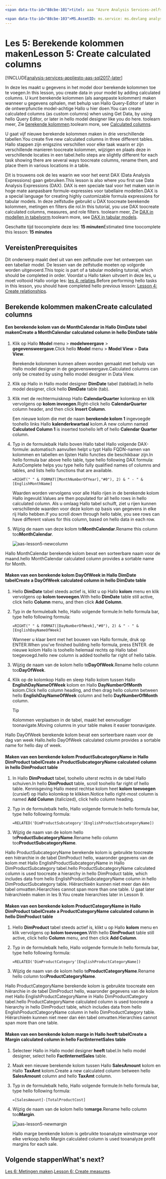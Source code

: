 ```yaml
---
<span data-ttu-id="88cbe-101">titel: aaa "Azure Analysis Services-zelfstudie les 5: maken van berekende kolommen | Microsoft Docs' Beschrijving: hierin wordt beschreven hoe toocreate berekende kolommen in de zelfstudie hello Azure Analysis Services-project.</span><span class="sxs-lookup"><span data-stu-id="88cbe-101">title: aaa"Azure Analysis Services tutorial lesson 5: Create calculated columns | Microsoft Docs" description: Describes how toocreate calculated columns in hello Azure Analysis Services tutorial project.</span></span> <span data-ttu-id="88cbe-102">Services: analysis services-documentationcenter: '' auteur: minewiskan manager: erikre-editor: '' tags: ''</span><span class="sxs-lookup"><span data-stu-id="88cbe-102">services: analysis-services documentationcenter: '' author: minewiskan manager: erikre editor: '' tags: ''</span></span>

<span data-ttu-id="88cbe-103">MS.AssetID: ms.service: ms.devlang analysis services: N.V.T. ms.topic:-slag-artikel ms.tgt_pltfrm: N.V.T. ms.workload: n.v.t. ms.date: 01-06/2017 ms.author: owend</span><span class="sxs-lookup"><span data-stu-id="88cbe-103">ms.assetid: ms.service: analysis-services ms.devlang: NA ms.topic: get-started-article ms.tgt_pltfrm: NA ms.workload: na ms.date: 06/01/2017 ms.author: owend</span></span>
---
```

# <a name="lesson-5-create-calculated-columns"></a><span data-ttu-id="88cbe-104">Les 5: Berekende kolommen maken</span><span class="sxs-lookup"><span data-stu-id="88cbe-104">Lesson 5: Create calculated columns</span></span>

[!INCLUDE[analysis-services-appliesto-aas-sql2017-later](../../../includes/analysis-services-appliesto-aas-sql2017-later.md)]

<span data-ttu-id="88cbe-105">In deze les maakt u gegevens in het model door berekende kolommen toe te voegen.</span><span class="sxs-lookup"><span data-stu-id="88cbe-105">In this lesson, you create data in your model by adding calculated columns.</span></span> <span data-ttu-id="88cbe-106">U kunt berekende kolommen (als aangepaste kolommen) maken wanneer u gegevens ophalen, met behulp van Hallo Query-Editor of later in de ontwerpfunctie model-achtige Hallo u hier doen.</span><span class="sxs-lookup"><span data-stu-id="88cbe-106">You can create calculated columns (as custom columns) when using Get Data, by using hello Query Editor, or later in hello model designer like you do here.</span></span> <span data-ttu-id="88cbe-107">toolearn meer, Zie [berekende kolommen](https://docs.microsoft.com/sql/analysis-services/tabular-models/ssas-calculated-columns).</span><span class="sxs-lookup"><span data-stu-id="88cbe-107">toolearn more, see [Calculated columns](https://docs.microsoft.com/sql/analysis-services/tabular-models/ssas-calculated-columns).</span></span>
  
<span data-ttu-id="88cbe-108">U gaat vijf nieuwe berekende kolommen maken in drie verschillende tabellen.</span><span class="sxs-lookup"><span data-stu-id="88cbe-108">You create five new calculated columns in three different tables.</span></span> <span data-ttu-id="88cbe-109">Hallo stappen zijn enigszins verschillen voor elke taak waarin er zijn verschillende manieren toocreate kolommen, wijzigen en plaats deze in verschillende locaties in een tabel.</span><span class="sxs-lookup"><span data-stu-id="88cbe-109">hello steps are slightly different for each task showing there are several ways toocreate columns, rename them, and place them in various locations in a table.</span></span>  

<span data-ttu-id="88cbe-110">Dit is trouwens ook de les waarin we voor het eerst DAX (Data Analysis Expressions) gaan gebruiken.</span><span class="sxs-lookup"><span data-stu-id="88cbe-110">This lesson is also where you first use Data Analysis Expressions (DAX).</span></span> <span data-ttu-id="88cbe-111">DAX is een speciale taal voor het maken van in hoge mate aanpasbare formule-expressies voor tabellaire modellen.</span><span class="sxs-lookup"><span data-stu-id="88cbe-111">DAX is a special language for creating highly customizable formula expressions for tabular models.</span></span> <span data-ttu-id="88cbe-112">In deze zelfstudie gebruikt u DAX toocreate berekende kolommen, metingen en filters die rol.</span><span class="sxs-lookup"><span data-stu-id="88cbe-112">In this tutorial, you use DAX toocreate calculated columns, measures, and role filters.</span></span> <span data-ttu-id="88cbe-113">toolearn meer, Zie [DAX in modellen in tabelvorm](https://docs.microsoft.com/sql/analysis-services/tabular-models/understanding-dax-in-tabular-models-ssas-tabular).</span><span class="sxs-lookup"><span data-stu-id="88cbe-113">toolearn more, see [DAX in tabular models](https://docs.microsoft.com/sql/analysis-services/tabular-models/understanding-dax-in-tabular-models-ssas-tabular).</span></span> 
  
<span data-ttu-id="88cbe-114">Geschatte tijd toocomplete deze les: **15 minuten**</span><span class="sxs-lookup"><span data-stu-id="88cbe-114">Estimated time toocomplete this lesson: **15 minutes**</span></span>  
  
## <a name="prerequisites"></a><span data-ttu-id="88cbe-115">Vereisten</span><span class="sxs-lookup"><span data-stu-id="88cbe-115">Prerequisites</span></span>  
<span data-ttu-id="88cbe-116">Dit onderwerp maakt deel uit van een zelfstudie over het ontwerpen van een tabellair model. De lessen van de zelfstudie moeten op volgorde worden uitgevoerd.</span><span class="sxs-lookup"><span data-stu-id="88cbe-116">This topic is part of a tabular modeling tutorial, which should be completed in order.</span></span> <span data-ttu-id="88cbe-117">Voordat u Hallo taken uitvoert in deze les, u moet voltooid Hallo vorige les: [les 4: relaties](../tutorials/aas-lesson-4-create-relationships.md).</span><span class="sxs-lookup"><span data-stu-id="88cbe-117">Before performing hello tasks in this lesson, you should have completed hello previous lesson: [Lesson 4: Create relationships](../tutorials/aas-lesson-4-create-relationships.md).</span></span> 
  
## <a name="create-calculated-columns"></a><span data-ttu-id="88cbe-118">Berekende kolommen maken</span><span class="sxs-lookup"><span data-stu-id="88cbe-118">Create calculated columns</span></span>  
  
#### <a name="create-a-monthcalendar-calculated-column-in-hello-dimdate-table"></a><span data-ttu-id="88cbe-119">Een berekende kolom van de MonthCalendar in Hallo DimDate tabel maken</span><span class="sxs-lookup"><span data-stu-id="88cbe-119">Create a MonthCalendar calculated column in hello DimDate table</span></span>  
  
1.  <span data-ttu-id="88cbe-120">Klik op Hallo **Model** menu > **modelweergave** > **gegevensweergave**.</span><span class="sxs-lookup"><span data-stu-id="88cbe-120">Click hello **Model** menu > **Model View** > **Data View**.</span></span>  
  
    <span data-ttu-id="88cbe-121">Berekende kolommen kunnen alleen worden gemaakt met behulp van Hallo model designer in de gegevensweergave.</span><span class="sxs-lookup"><span data-stu-id="88cbe-121">Calculated columns can only be created by using hello model designer in Data View.</span></span>  
  
2.  <span data-ttu-id="88cbe-122">Klik op Hallo in Hallo model designer **DimDate** tabel (tabblad).</span><span class="sxs-lookup"><span data-stu-id="88cbe-122">In hello model designer, click hello **DimDate** table (tab).</span></span>  
  
3.  <span data-ttu-id="88cbe-123">Klik met de rechtermuisknop Hallo **CalendarQuarter** kolomkop en klik vervolgens op **kolom invoegen**.</span><span class="sxs-lookup"><span data-stu-id="88cbe-123">Right-click hello **CalendarQuarter** column header, and then click **Insert Column**.</span></span>  
  
    <span data-ttu-id="88cbe-124">Een nieuwe kolom die met de naam **berekende kolom 1** ingevoegde toohello links Hallo **kalenderkwartaal** kolom.</span><span class="sxs-lookup"><span data-stu-id="88cbe-124">A new column named **Calculated Column 1** is inserted toohello left of hello **Calendar Quarter** column.</span></span>  
  
4.  <span data-ttu-id="88cbe-125">Typ in de formulebalk Hallo boven Hallo tabel Hallo volgende DAX-formule: automatisch aanvullen helpt u typt Hallo FQDN-namen van kolommen en tabellen en lijsten Hallo functies die beschikbaar zijn.</span><span class="sxs-lookup"><span data-stu-id="88cbe-125">In hello formula bar above hello table, type hello following DAX formula: AutoComplete helps you type hello fully qualified names of columns and tables, and lists hello functions that are available.</span></span>  
  
    ```  
    =RIGHT(" " & FORMAT([MonthNumberOfYear],"#0"), 2) & " - " & [EnglishMonthName]  
    ``` 
  
    <span data-ttu-id="88cbe-126">Waarden worden vervolgens voor alle Hallo rijen in de berekende kolom Hallo ingevuld.</span><span class="sxs-lookup"><span data-stu-id="88cbe-126">Values are then populated for all hello rows in hello calculated column.</span></span> <span data-ttu-id="88cbe-127">Als u omlaag Hallo tabel schuift, ziet u rijen kunnen verschillende waarden voor deze kolom op basis van gegevens in elke rij Hallo hebben.</span><span class="sxs-lookup"><span data-stu-id="88cbe-127">If you scroll down through hello table, you see rows can have different values for this column, based on hello data in each row.</span></span>    
  
5.  <span data-ttu-id="88cbe-128">Wijzig de naam van deze kolom te**MonthCalendar**.</span><span class="sxs-lookup"><span data-stu-id="88cbe-128">Rename this column too**MonthCalendar**.</span></span> 

    ![aas-lesson5-newcolumn](../tutorials/media/aas-lesson5-newcolumn.png) 
  
<span data-ttu-id="88cbe-130">Hallo MonthCalendar berekende kolom bevat een sorteerbare naam voor de maand.</span><span class="sxs-lookup"><span data-stu-id="88cbe-130">hello MonthCalendar calculated column provides a sortable name for Month.</span></span>  
  
#### <a name="create-a-dayofweek-calculated-column-in-hello-dimdate-table"></a><span data-ttu-id="88cbe-131">Maken van een berekende kolom DayOfWeek in Hallo DimDate tabel</span><span class="sxs-lookup"><span data-stu-id="88cbe-131">Create a DayOfWeek calculated column in hello DimDate table</span></span>  
  
1.  <span data-ttu-id="88cbe-132">Hello **DimDate** tabel steeds actief is, klikt u op Hallo **kolom** menu en klik vervolgens op **kolom toevoegen**.</span><span class="sxs-lookup"><span data-stu-id="88cbe-132">With hello **DimDate** table still active, click hello **Column** menu, and then click **Add Column**.</span></span>  
  
2.  <span data-ttu-id="88cbe-133">Typ in de formulebalk hello, Hallo volgende formule:</span><span class="sxs-lookup"><span data-stu-id="88cbe-133">In hello formula bar, type hello following formula:</span></span>  
    
    ```
    =RIGHT(" " & FORMAT([DayNumberOfWeek],"#0"), 2) & " - " & [EnglishDayNameOfWeek]  
    ```
    
    <span data-ttu-id="88cbe-134">Wanneer u klaar bent met het bouwen van Hallo formule, druk op ENTER.</span><span class="sxs-lookup"><span data-stu-id="88cbe-134">When you've finished building hello formula, press ENTER.</span></span> <span data-ttu-id="88cbe-135">de nieuwe kolom Hallo is toohello helemaal rechts op Hallo tabel toegevoegd.</span><span class="sxs-lookup"><span data-stu-id="88cbe-135">hello new column is added toohello far right of hello table.</span></span>  
  
3.  <span data-ttu-id="88cbe-136">Wijzig de naam van de kolom hello te**DayOfWeek**.</span><span class="sxs-lookup"><span data-stu-id="88cbe-136">Rename hello column too**DayOfWeek**.</span></span>  
  
4.  <span data-ttu-id="88cbe-137">Klik op de kolomkop Hallo en sleep Hallo kolom tussen Hallo **EnglishDayNameOfWeek** kolom en Hallo **DayNumberOfMonth** kolom.</span><span class="sxs-lookup"><span data-stu-id="88cbe-137">Click hello column heading, and then drag hello column between hello **EnglishDayNameOfWeek** column and hello **DayNumberOfMonth** column.</span></span>  
  
    > [!TIP]  
    > <span data-ttu-id="88cbe-138">Kolommen verplaatsen in de tabel, maakt het eenvoudiger toonavigate.</span><span class="sxs-lookup"><span data-stu-id="88cbe-138">Moving columns in your table makes it easier toonavigate.</span></span>  
  
<span data-ttu-id="88cbe-139">Hallo DayOfWeek berekende kolom bevat een sorteerbare naam voor de dag van week Hallo.</span><span class="sxs-lookup"><span data-stu-id="88cbe-139">hello DayOfWeek calculated column provides a sortable name for hello day of week.</span></span>  
  
#### <a name="create-a-productsubcategoryname-calculated-column-in-hello-dimproduct-table"></a><span data-ttu-id="88cbe-140">Maken van een berekende kolom ProductSubcategoryName in Hallo DimProduct tabel</span><span class="sxs-lookup"><span data-stu-id="88cbe-140">Create a ProductSubcategoryName calculated column in hello DimProduct table</span></span>  
  
  
1.  <span data-ttu-id="88cbe-141">In Hallo **DimProduct** tabel, toohello uiterst rechts in de tabel Hallo schuiven.</span><span class="sxs-lookup"><span data-stu-id="88cbe-141">In hello **DimProduct** table, scroll toohello far right of hello table.</span></span> <span data-ttu-id="88cbe-142">Kennisgeving Hallo meest rechtse kolom heet **kolom toevoegen** (cursief) op Hallo kolomkop te klikken.</span><span class="sxs-lookup"><span data-stu-id="88cbe-142">Notice hello right-most column is named **Add Column** (italicized), click hello column heading.</span></span>  
  
2.  <span data-ttu-id="88cbe-143">Typ in de formulebalk hello, Hallo volgende formule:</span><span class="sxs-lookup"><span data-stu-id="88cbe-143">In hello formula bar, type hello following formula:</span></span>  
    
    ```
    =RELATED('DimProductSubcategory'[EnglishProductSubcategoryName])  
    ```
  
3.  <span data-ttu-id="88cbe-144">Wijzig de naam van de kolom hello te**ProductSubcategoryName**.</span><span class="sxs-lookup"><span data-stu-id="88cbe-144">Rename hello column too**ProductSubcategoryName**.</span></span>  
  
<span data-ttu-id="88cbe-145">Hallo ProductSubcategoryName berekende kolom is gebruikte toocreate een hiërarchie in de tabel DimProduct hello, waaronder gegevens van de kolom met Hallo EnglishProductSubcategoryName in Hallo DimProductSubcategory tabel.</span><span class="sxs-lookup"><span data-stu-id="88cbe-145">hello ProductSubcategoryName calculated column is used toocreate a hierarchy in hello DimProduct table, which includes data from hello EnglishProductSubcategoryName column in hello DimProductSubcategory table.</span></span> <span data-ttu-id="88cbe-146">Hiërarchieën kunnen niet meer dan één tabel omvatten.</span><span class="sxs-lookup"><span data-stu-id="88cbe-146">Hierarchies cannot span more than one table.</span></span> <span data-ttu-id="88cbe-147">U gaat later hiërarchieën maken in les 9.</span><span class="sxs-lookup"><span data-stu-id="88cbe-147">You create hierarchies later in Lesson 9.</span></span>  
  
#### <a name="create-a-productcategoryname-calculated-column-in-hello-dimproduct-table"></a><span data-ttu-id="88cbe-148">Maken van een berekende kolom ProductCategoryName in Hallo DimProduct tabel</span><span class="sxs-lookup"><span data-stu-id="88cbe-148">Create a ProductCategoryName calculated column in hello DimProduct table</span></span>  
  
1.  <span data-ttu-id="88cbe-149">Hello **DimProduct** tabel steeds actief is, klikt u op Hallo **kolom** menu en klik vervolgens op **kolom toevoegen**.</span><span class="sxs-lookup"><span data-stu-id="88cbe-149">With hello **DimProduct** table still active, click hello **Column** menu, and then click **Add Column**.</span></span>  
  
2.  <span data-ttu-id="88cbe-150">Typ in de formulebalk hello, Hallo volgende formule:</span><span class="sxs-lookup"><span data-stu-id="88cbe-150">In hello formula bar, type hello following formula:</span></span>  
  
    ```
    =RELATED('DimProductCategory'[EnglishProductCategoryName]) 
    ```
    
3.  <span data-ttu-id="88cbe-151">Wijzig de naam van de kolom hello te**ProductCategoryName**.</span><span class="sxs-lookup"><span data-stu-id="88cbe-151">Rename hello column too**ProductCategoryName**.</span></span>  
  
<span data-ttu-id="88cbe-152">Hallo ProductCategoryName berekende kolom is gebruikte toocreate een hiërarchie in de tabel DimProduct hello, waaronder gegevens van de kolom met Hallo EnglishProductCategoryName in Hallo DimProductCategory tabel.</span><span class="sxs-lookup"><span data-stu-id="88cbe-152">hello ProductCategoryName calculated column is used toocreate a hierarchy in hello DimProduct table, which includes data from hello EnglishProductCategoryName column in hello DimProductCategory table.</span></span> <span data-ttu-id="88cbe-153">Hiërarchieën kunnen niet meer dan één tabel omvatten.</span><span class="sxs-lookup"><span data-stu-id="88cbe-153">Hierarchies cannot span more than one table.</span></span>  
  
#### <a name="create-a-margin-calculated-column-in-hello-factinternetsales-table"></a><span data-ttu-id="88cbe-154">Maken van een berekende kolom marge in Hallo heeft tabel</span><span class="sxs-lookup"><span data-stu-id="88cbe-154">Create a Margin calculated column in hello FactInternetSales table</span></span>  
  
1.  <span data-ttu-id="88cbe-155">Selecteer Hallo in Hallo model designer **heeft** tabel.</span><span class="sxs-lookup"><span data-stu-id="88cbe-155">In hello model designer, select hello **FactInternetSales** table.</span></span>  
  
2.  <span data-ttu-id="88cbe-156">Maak een nieuwe berekende kolom tussen Hallo **SalesAmount** kolom en Hallo **TaxAmt** kolom.</span><span class="sxs-lookup"><span data-stu-id="88cbe-156">Create a new calculated column between hello **SalesAmount** column and hello **TaxAmt** column.</span></span>  
  
3.  <span data-ttu-id="88cbe-157">Typ in de formulebalk hello, Hallo volgende formule:</span><span class="sxs-lookup"><span data-stu-id="88cbe-157">In hello formula bar, type hello following formula:</span></span>  
  
    ```
    =[SalesAmount]-[TotalProductCost]
    ``` 

4.  <span data-ttu-id="88cbe-158">Wijzig de naam van de kolom hello te**marge**.</span><span class="sxs-lookup"><span data-stu-id="88cbe-158">Rename hello column too**Margin**.</span></span>  
 
      ![aas-lesson5-newmargin](../tutorials/media/aas-lesson5-newmargin.png)
      
    <span data-ttu-id="88cbe-160">Hallo marge berekende kolom is gebruikte tooanalyze winstmarge voor elke verkoop.</span><span class="sxs-lookup"><span data-stu-id="88cbe-160">hello Margin calculated column is used tooanalyze profit margins for each sale.</span></span>  
  
## <a name="whats-next"></a><span data-ttu-id="88cbe-161">Volgende stappen</span><span class="sxs-lookup"><span data-stu-id="88cbe-161">What's next?</span></span>
<span data-ttu-id="88cbe-162">[Les 6: Metingen maken](../tutorials/aas-lesson-6-create-measures.md).</span><span class="sxs-lookup"><span data-stu-id="88cbe-162">[Lesson 6: Create measures](../tutorials/aas-lesson-6-create-measures.md).</span></span>
  
  
  
